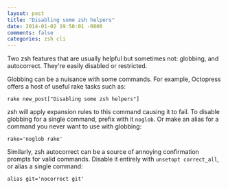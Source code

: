 ```yaml
---
layout: post
title: "Disabling some zsh helpers"
date: 2014-01-02 19:50:01 -0800
comments: false
categories: zsh cli
---
```


Two zsh features that are usually helpful but sometimes not: globbing, and autocorrect.
They're easily disabled or restricted.

Globbing can be a nuisance with some commands. For example, Octopress offers a host
of useful rake tasks such as:

    rake new_post["Disabling some zsh helpers"]

zsh will apply expansion rules to this command causing it to fail. To disable globbing for a single command,
prefix with it `noglob`. Or make an alias for a command you never want to use with globbing:

    rake='noglob rake'

Similarly, zsh autocorrect can be a source of annoying confirmation prompts for valid
commands. Disable it entirely with `unsetopt correct_all`, or alias a single command:

    alias git='nocorrect git'
